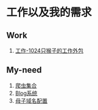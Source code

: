 # 工作以及我的需求

## Work

1. [工作-1024只猴子的工作外包](https://github.com/Gaotianhe/Learninglist/issues/19)

## My-need

1. [爬虫集合](https://github.com/Gaotianhe/Learninglist/issues/22)
2. [Blog系统](https://github.com/Gaotianhe/Learninglist/issues/21)
3. [母子域名配置](https://github.com/Gaotianhe/Learninglist/issues/20)

